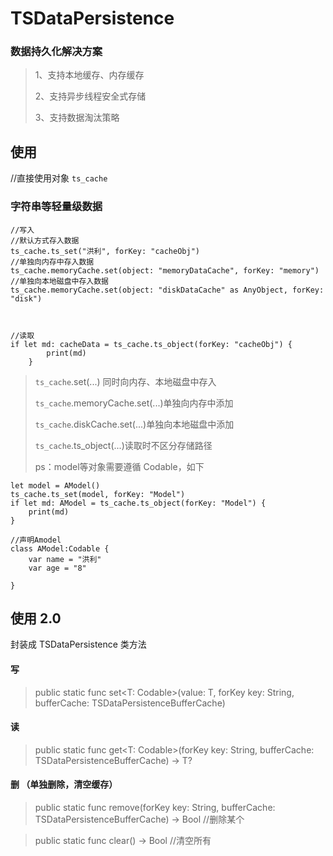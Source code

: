 # TSDataPersistence

### 数据持久化解决方案
>1、支持本地缓存、内存缓存
>
>2、支持异步线程安全式存储
>
>3、支持数据淘汰策略
>


## 使用
//直接使用对象
`ts_cache`
### 字符串等轻量级数据
	//写入
	//默认方式存入数据
	ts_cache.ts_set("洪利", forKey: "cacheObj")
	//单独向内存中存入数据
	ts_cache.memoryCache.set(object: "memoryDataCache", forKey: "memory")
	//单独向本地磁盘中存入数据
	ts_cache.memoryCache.set(object: "diskDataCache" as AnyObject, forKey: "disk")
	
	
	
	//读取
	if let md: cacheData = ts_cache.ts_object(forKey: "cacheObj") {
            print(md)
        }
        
> `ts_cache`.set(...) 同时向内存、本地磁盘中存入
> 
> `ts_cache`.memoryCache.set(...)单独向内存中添加
> 
> `ts_cache`.diskCache.set(...)单独向本地磁盘中添加
> 
> `ts_cache`.ts_object(...)读取时不区分存储路径
> 
> ps：model等对象需要遵循 Codable，如下        

	let model = AModel()
    ts_cache.ts_set(model, forKey: "Model")
    if let md: AModel = ts_cache.ts_object(forKey: "Model") {
        print(md)
    }

	//声明Amodel
	class AModel:Codable {
	    var name = "洪利"
	    var age = "8"
	    
	}


## 使用 2.0
封装成 TSDataPersistence 类方法
#### 写  
>public static func set<T: Codable>(value: T, forKey key: String, bufferCache: TSDataPersistenceBufferCache)

#### 读
>public static func get<T: Codable>(forKey key: String, bufferCache: TSDataPersistenceBufferCache) -> T?

#### 删 （单独删除，清空缓存）

>public static func remove(forKey key: String, bufferCache: TSDataPersistenceBufferCache) -> Bool   //删除某个

>public static func clear() -> Bool   //清空所有
